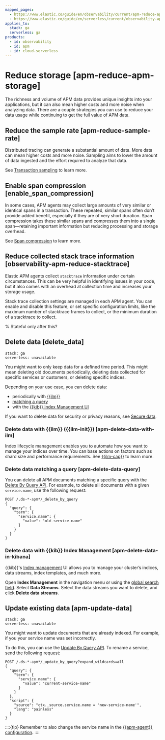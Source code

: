 ```yaml
---
mapped_pages:
  - https://www.elastic.co/guide/en/observability/current/apm-reduce-apm-storage.html
  - https://www.elastic.co/guide/en/serverless/current/observability-apm-reduce-your-data-usage.html
applies_to:
  stack: ga
  serverless: ga
products:
  - id: observability
  - id: apm
  - id: cloud-serverless
---
```


# Reduce storage [apm-reduce-apm-storage]

The richness and volume of APM data provides unique insights into your applications, but it can also mean higher costs and more noise when analyzing data. There are a couple strategies you can use to reduce your data usage while continuing to get the full value of APM data.

## Reduce the sample rate [apm-reduce-sample-rate]

Distributed tracing can generate a substantial amount of data. More data can mean higher costs and more noise. Sampling aims to lower the amount of data ingested and the effort required to analyze that data.

See [Transaction sampling](/solutions/observability/apm/transaction-sampling.md) to learn more.

## Enable span compression [enable_span_compression]

In some cases, APM agents may collect large amounts of very similar or identical spans in a transaction. These repeated, similar spans often don’t provide added benefit, especially if they are of very short duration. Span compression takes these similar spans and compresses them into a single span—retaining important information but reducing processing and storage overhead.

See [Span compression](/solutions/observability/apm/spans.md#apm-spans-span-compression) to learn more.

## Reduce collected stack trace information [observability-apm-reduce-stacktrace]

Elastic APM agents collect `stacktrace` information under certain circumstances. This can be very helpful in identifying issues in your code, but it also comes with an overhead at collection time and increases your storage usage.

Stack trace collection settings are managed in each APM agent. You can enable and disable this feature, or set specific configuration limits, like the maximum number of stacktrace frames to collect, or the minimum duration of a stacktrace to collect.

% Stateful only after this?

## Delete data [delete_data]

```{applies_to}
stack: ga
serverless: unavailable
```

You might want to only keep data for a defined time period. This might mean deleting old documents periodically, deleting data collected for specific services or customers, or deleting specific indices.

Depending on your use case, you can delete data:

* periodically with [{{ilm}}](/solutions/observability/apm/reduce-storage.md#apm-delete-data-with-ilm)
* [matching a query](/solutions/observability/apm/reduce-storage.md#apm-delete-data-query)
* with the [{{kib}} Index Management UI](/solutions/observability/apm/reduce-storage.md#apm-delete-data-in-kibana)

If you want to delete data for security or privacy reasons, see [Secure data](/solutions/observability/apm/secure-data.md).

### Delete data with {{ilm}} ({{ilm-init}}) [apm-delete-data-with-ilm]

Index lifecycle management enables you to automate how you want to manage your indices over time. You can base actions on factors such as shard size and performance requirements. See [{{ilm-cap}}](/solutions/observability/apm/index-lifecycle-management.md) to learn more.

### Delete data matching a query [apm-delete-data-query]

You can delete all APM documents matching a specific query with the [Delete By Query API](https://www.elastic.co/docs/api/doc/elasticsearch/operation/operation-delete-by-query). For example, to delete all documents with a given `service.name`, use the following request:

```console
POST /.ds-*-apm*/_delete_by_query
{
  "query": {
    "term": {
      "service.name": {
        "value": "old-service-name"
      }
    }
  }
}
```

### Delete data with {{kib}} Index Management [apm-delete-data-in-kibana]

{{kib}}'s [Index management](/manage-data/data-store/index-basics.md#index-management) UI allows you to manage your cluster’s indices, data streams, index templates, and much more.

Open **Index Management** in the navigation menu or using the [global search field](/explore-analyze/find-and-organize/find-apps-and-objects.md). Select **Data Streams**. Select the data streams you want to delete, and click **Delete data streams**.

## Update existing data [apm-update-data]

```{applies_to}
stack: ga
serverless: unavailable
```

You might want to update documents that are already indexed. For example, if you your service name was set incorrectly.

To do this, you can use the [Update By Query API](https://www.elastic.co/docs/api/doc/elasticsearch/operation/operation-update-by-query). To rename a service, send the following request:

```console
POST /.ds-*-apm*/_update_by_query?expand_wildcards=all
{
  "query": {
    "term": {
      "service.name": {
        "value": "current-service-name"
      }
    }
  },
  "script": {
    "source": "ctx._source.service.name = 'new-service-name'",
    "lang": "painless"
  }
}
```

::::{tip}
Remember to also change the service name in the [{{apm-agent}} configuration](/reference/apm-agents/index.md).
::::